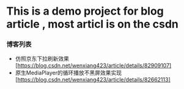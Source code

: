 # This is a demo project for blog article , most articl is on the csdn
### 博客列表 
- 仿照京东下拉刷新效果 [https://blog.csdn.net/wenxiang423/article/details/82909107]
- 原生MediaPlayer的循环播放不黑屏效果实现 [https://blog.csdn.net/wenxiang423/article/details/82662113]
